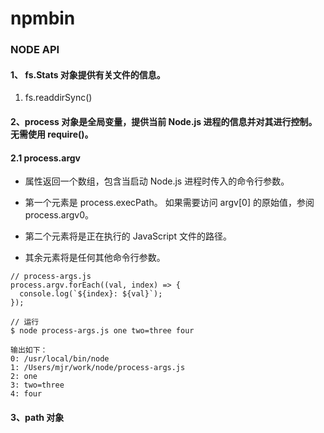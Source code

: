 # npmbin

### NODE API

#### 1、 fs.Stats 对象提供有关文件的信息。

1. fs.readdirSync()

#### 2、process 对象是全局变量，提供当前 Node.js 进程的信息并对其进行控制。无需使用 require()。

#### 2.1 process.argv 

- 属性返回一个数组，包含当启动 Node.js 进程时传入的命令行参数。 

- 第一个元素是 process.execPath。 如果需要访问 argv[0] 的原始值，参阅 process.argv0。

- 第二个元素将是正在执行的 JavaScript 文件的路径。 

- 其余元素将是任何其他命令行参数。

```
// process-args.js
process.argv.forEach((val, index) => {
  console.log(`${index}: ${val}`);
});

// 运行
$ node process-args.js one two=three four

输出如下：
0: /usr/local/bin/node
1: /Users/mjr/work/node/process-args.js
2: one
3: two=three
4: four

```

#### 3、path 对象